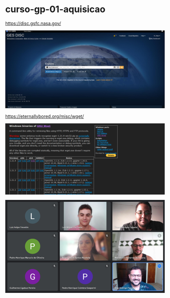 
<!-- README.md is generated from README.Rmd. Please edit that file -->

# curso-gp-01-aquisicao

<https://disc.gsfc.nasa.gov/>

![](img/img-01.png)

<https://eternallybored.org/misc/wget/>

![](img/img-02.png)

![](img/final-grupo.png)
